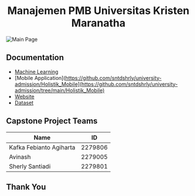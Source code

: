 <h1 align="center">Manajemen PMB Universitas Kristen Maranatha</h1>

![Main Page](https://github.com/sntdshrly/university-admission/assets/71547739/5ff2cdaf-586f-41a8-b1ab-16828761380b)


## Documentation

- [Machine Learning](https://github.com/sntdshrly/university-admission/model)
- [Mobile Application](https://github.com/sntdshrly/university-admission/Holistik_Mobile](https://github.com/sntdshrly/university-admission/tree/main/Holistik_Mobile)
- [Website](https://holistik.it.maranatha.edu/)
- [Dataset](https://github.com/sntdshrly/university-admission/dataset)

## Capstone Project Teams

| Name                      |     ID      |
| ------------------------- | ----------- |
| Kafka Febianto Agiharta   |   2279806   |
| Avinash                   |   2279005   |
| Sherly Santiadi           |   2279801   |

## Thank You

